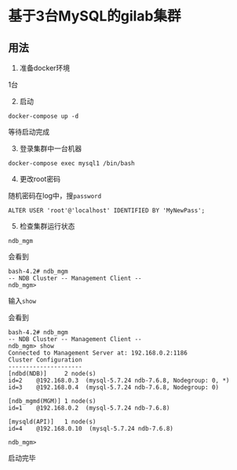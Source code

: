# 基于3台MySQL的gilab集群

## 用法

1. 准备docker环境

1台

2. 启动

`docker-compose up -d`

等待启动完成

3. 登录集群中一台机器

`docker-compose exec mysql1 /bin/bash`

4. 更改root密码

随机密码在log中，搜`password`

`ALTER USER 'root'@'localhost' IDENTIFIED BY 'MyNewPass';`

5. 检查集群运行状态

`ndb_mgm`

会看到

```
bash-4.2# ndb_mgm
-- NDB Cluster -- Management Client --
ndb_mgm>
```

输入`show`

会看到

```
bash-4.2# ndb_mgm
-- NDB Cluster -- Management Client --
ndb_mgm> show
Connected to Management Server at: 192.168.0.2:1186
Cluster Configuration
---------------------
[ndbd(NDB)]     2 node(s)
id=2    @192.168.0.3  (mysql-5.7.24 ndb-7.6.8, Nodegroup: 0, *)
id=3    @192.168.0.4  (mysql-5.7.24 ndb-7.6.8, Nodegroup: 0)

[ndb_mgmd(MGM)] 1 node(s)
id=1    @192.168.0.2  (mysql-5.7.24 ndb-7.6.8)

[mysqld(API)]   1 node(s)
id=4    @192.168.0.10  (mysql-5.7.24 ndb-7.6.8)

ndb_mgm>
```

启动完毕